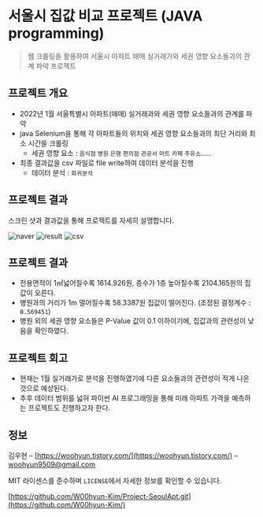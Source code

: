 # 서울시 집값 비교 프로젝트 (JAVA programming) 

> 웹 크롤링을 활용하여 서울시 아파트 매매 실거래가와 세권 영향 요소들과의 관계 파악 프로젝트
>
>
## 프로젝트 개요
>
* 2022년 1월 서울특별시 아파트(매매) 실거래과와 세권 영향 요소들과의 관계를 파악
* java Selenium을 통해 각 아파트들의 위치와 세권 영향 요소들과의 최단 거리와 최소 시간을 크롤링
    * 세권 영향 요소 : `음식점` `병원` `은행` `편의점` `관공서` `마트` `카페` `주유소`.....
* 최종 결과값을 csv 파일로 file write하여 데이터 분석을 진행
    * 데이터 분석 : `회귀분석`



## 프로젝트 결과

스크린 샷과 결과값을 통해 프로젝트를 자세히 설명합니다.

![naver](https://user-images.githubusercontent.com/95575122/164195204-a742fd64-1668-4903-823f-48f93fa7f48c.png)
![result](https://user-images.githubusercontent.com/95575122/164195210-a843464f-52c6-4053-b1af-542a639afd39.png)
![csv](https://user-images.githubusercontent.com/95575122/164195197-c0eb2e23-68a2-4e00-ae15-f6b406f5fbf7.png)



## 프로젝트 결과

* 전용면적이 1㎡넓어질수록 1614.926원, 층수가 1층 높아질수록 2104.165원의 집값이 오른다.
* 병원과의 거리가 1m 멀어질수록 58.3387원 집값이 떨어진다.
  (조정된 결정계수 : `0.569451`)
* 병원 외의 세권 영향 요소들은 P-Value 값이 0.1 이하이기에, 집값과의 관련성이 낮음을 확인하였다.


## 프로젝트 회고
* 현재는 1월 실거래가로 분석을 진행하였기에 다른 요소들과의 관련성이 적게 나온 것으로 예상된다. 
* 추후 데이터 범위를 넓혀 파이썬 AI 프로그래밍을 통해 미래 아파트 가격을 예측하는 프로젝트도 진행하고자 한다.


## 정보

김우현 – [https://woohyun.tistory.com/](https://woohyun.tistory.com/) – woohyun9509@gmail.com

MIT 라이센스를 준수하며 ``LICENSE``에서 자세한 정보를 확인할 수 있습니다.

[https://github.com/W00hyun-Kim/Project-SeoulApt.git](https://github.com/W00hyun-Kim/)

